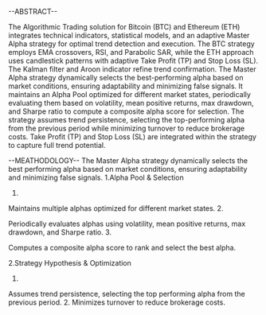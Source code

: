 --ABSTRACT--

The Algorithmic Trading solution for Bitcoin (BTC) and Ethereum 
(ETH) integrates technical indicators, statistical models, and an 
adaptive Master Alpha strategy for optimal trend detection and 
execution. The BTC strategy employs EMA crossovers, RSI, and 
Parabolic SAR, while the ETH approach uses candlestick patterns 
with adaptive Take Profit (TP) and Stop Loss (SL). The Kalman filter 
and Aroon indicator refine trend confirmation. The 
Master Alpha strategy dynamically selects the best-performing 
alpha based on market conditions, ensuring adaptability and 
minimizing false signals. It maintains an Alpha Pool optimized for 
different market states, periodically evaluating them based on 
volatility, mean positive returns, max drawdown, and Sharpe 
ratio to compute a composite alpha score for selection. The 
strategy assumes trend persistence, selecting the top-performing 
alpha from the previous period while minimizing turnover to 
reduce brokerage costs. Take Profit (TP) and Stop Loss (SL) are 
integrated within the strategy to capture full trend potential.


--MEATHODOLOGY--
 The Master Alpha strategy dynamically selects the best
performing alpha based on market conditions, ensuring 
adaptability and minimizing false signals.
 1.Alpha Pool & Selection
 
  1.
  
  Maintains multiple alphas optimized for different 
  market states.
  2. 
  
  Periodically evaluates alphas using volatility, mean 
  positive returns, max drawdown, and Sharpe ratio.
  3.
  
  Computes a composite alpha score to rank and 
  select the best alpha.
  
 2.Strategy Hypothesis & Optimization
 
 1.
 Assumes trend persistence, selecting the top
  performing alpha from the previous period.
 2.
 Minimizes turnover to reduce brokerage costs.
